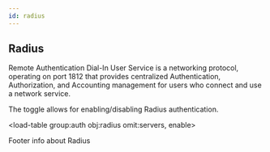 ```yaml
---
id: radius 
---
```

## Radius

Remote Authentication Dial-In User Service is a networking protocol, operating on port 1812 that provides centralized Authentication, Authorization, and Accounting management for users who connect and use a network service. 

The toggle allows for enabling/disabling Radius authentication.

<load-table group:auth obj:radius
            omit:servers, enable>
<load-table group:auth obj:RadiusServer
            omitHeader:true>

Footer info about Radius 